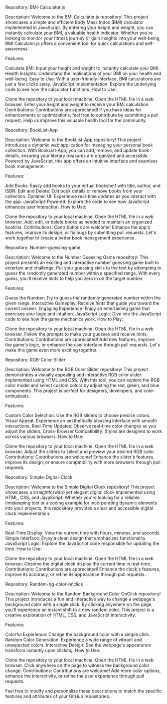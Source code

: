 Repository: BMI-Calculator.js

Description:
Welcome to the BMI Calculator.js repository! This project showcases a simple and efficient Body Mass Index (BMI) calculator implemented in JavaScript. By entering your height and weight, you can instantly calculate your BMI, a valuable health indicator. Whether you're looking to monitor your fitness journey or gain insights into your well-being, BMI Calculator.js offers a convenient tool for quick calculations and self-awareness.

Features:

Calculate BMI: Input your height and weight to instantly calculate your BMI.
Health Insights: Understand the implications of your BMI on your health and well-being.
Easy to Use: With a user-friendly interface, BMI calculations are just a few clicks away.
JavaScript Implementation: Explore the underlying code to see how the calculator functions.
How to Use:

Clone the repository to your local machine.
Open the HTML file in a web browser.
Enter your height and weight to receive your BMI calculation.
Contributions:
Contributions are appreciated! If you have ideas for enhancements or optimizations, feel free to contribute by submitting a pull request. Help us improve this valuable health tool for the community.

Repository: BookList-App

Description:
Welcome to the BookList-App repository! This project introduces a dynamic web application for managing your personal book collection. With BookList-App, you can add, remove, and update book details, ensuring your literary treasures are organized and accessible. Powered by JavaScript, this app offers an intuitive interface and seamless book management.

Features:

Add Books: Easily add books to your virtual bookshelf with title, author, and ISBN.
Edit and Delete: Edit book details or remove books from your collection.
Dynamic UI: Experience real-time updates as you interact with the app.
JavaScript-Powered: Explore the code to see how JavaScript enhances user interaction.
How to Use:

Clone the repository to your local machine.
Open the HTML file in a web browser.
Add, edit, or delete books as needed to maintain an organized booklist.
Contributions:
Contributions are welcome! Enhance the app's features, improve its design, or fix bugs by submitting pull requests. Let's work together to create a better book management experience.

Repository: Number-guessing-game

Description:
Welcome to the Number Guessing Game repository! This project presents an exciting and interactive number guessing game built to entertain and challenge. Put your guessing skills to the test by attempting to guess the randomly generated number within a specified range. With every guess, you'll receive hints to help you zero in on the target number.

Features:

Guess the Number: Try to guess the randomly generated number within the given range.
Interactive Gameplay: Receive hints that guide you toward the correct answer.
Engaging Experience: Enjoy an entertaining game that exercises your logic and intuition.
JavaScript Logic: Dive into the JavaScript code to see how the game mechanics work.
How to Play:

Clone the repository to your local machine.
Open the HTML file in a web browser.
Follow the prompts to make your guesses and receive hints.
Contributions:
Contributions are appreciated! Add new features, improve the game's logic, or enhance the user interface through pull requests. Let's make this game even more exciting together.

Repository: RGB-Color-Slider

Description:
Welcome to the RGB Color Slider repository! This project demonstrates a visually appealing and interactive RGB color slider implemented using HTML and CSS. With this tool, you can explore the RGB color model and select custom colors by adjusting the red, green, and blue components. This project is perfect for designers, developers, and color enthusiasts.

Features:

Custom Color Selection: Use the RGB sliders to choose precise colors.
Visual Appeal: Experience an aesthetically pleasing interface with smooth interactions.
Real-Time Updates: Observe real-time color changes as you adjust the sliders.
Cross-Browser Compatibility: Styles are designed to work across various browsers.
How to Use:

Clone the repository to your local machine.
Open the HTML file in a web browser.
Adjust the sliders to select and preview your desired RGB color.
Contributions:
Contributions are welcome! Enhance the slider's features, improve its design, or ensure compatibility with more browsers through pull requests.

Repository: Simple-Digital-Clock

Description:
Welcome to the Simple Digital Clock repository! This project showcases a straightforward yet elegant digital clock implemented using HTML, CSS, and JavaScript. Whether you're looking for a reliable timekeeping tool or a coding example for incorporating dynamic elements into your projects, this repository provides a clear and accessible digital clock implementation.

Features:

Real-Time Display: View the current time with hours, minutes, and seconds.
Simple Interface: Enjoy a clean design that emphasizes functionality.
JavaScript Logic: Explore the JavaScript code responsible for updating the time.
How to Use:

Clone the repository to your local machine.
Open the HTML file in a web browser.
Observe the digital clock display the current time in real-time.
Contributions:
Contributions are appreciated! Enhance the clock's features, improve its accuracy, or refine its appearance through pull requests.

Repository: Random-bg-color-onclick

Description:
Welcome to the Random Background Color OnClick repository! This project introduces a fun and interactive way to change a webpage's background color with a single click. By clicking anywhere on the page, you'll experience an instant shift to a new random color. This project is a creative exploration of HTML, CSS, and JavaScript interactivity.

Features:

Colorful Experience: Change the background color with a simple click.
Random Color Generation: Experience a wide range of vibrant and unexpected colors.
Interactive Design: See the webpage's appearance transform instantly upon clicking.
How to Use:

Clone the repository to your local machine.
Open the HTML file in a web browser.
Click anywhere on the page to witness the background color change.
Contributions:
Contributions are welcome! Add more color options, enhance the interactivity, or refine the user experience through pull requests.

Feel free to modify and personalize these descriptions to match the specific features and attributes of your GitHub repositories.

